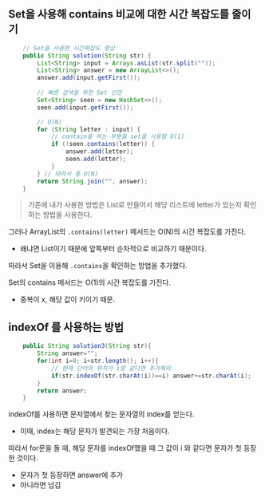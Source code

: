 ## Set을 사용해 contains 비교에 대한 시간 복잡도를 줄이기
```java
    // Set을 사용한 시간복잡도 향상
    public String solution(String str) {
        List<String> input = Arrays.asList(str.split(""));
        List<String> answer = new ArrayList<>();
        answer.add(input.getFirst());
        
        // 빠른 검색을 위한 Set 선언
        Set<String> seen = new HashSet<>();
        seen.add(input.getFirst());

        // O(N)
        for (String letter : input) {
            // contain을 하는 부분을 set을 사용함 O(1)
            if (!seen.contains(letter)) {
                answer.add(letter);
                seen.add(letter);
            }
        } // 따라서 총 O(N)
        return String.join("", answer);
    }
```
> 기존에 내가 사용한 방법은 List로 만들어서 해당 리스트에 letter가 있는지 확인하는 방법을 사용한다.

그러나 ArrayList의 `.contains(letter)` 메서드는 O(N)의 시간 복잡도를 가진다.
- 왜냐면 List이기 때문에 앞쪽부터 순차적으로 비교하기 때문이다.

따라서 Set을 이용해 `.contains`을 확인하는 방법을 추가했다.

Set의 contains 메서드는 O(1)의 시간 복잡도를 가진다.
- 중복이 x, 해당 값이 키이기 때문.

## indexOf 를 사용하는 방법
```java
    public String solution3(String str){
        String answer="";
        for(int i=0; i<str.length(); i++){
            // 현재 단어의 위치가 i랑 같다면 추가해라.
            if(str.indexOf(str.charAt(i))==i) answer+=str.charAt(i);
        }
        return answer;
    }
```

indexOf를 사용하면 문자열에서 찾는 문자열의 index를 얻는다.
- 이때, index는 해당 문자가 발견되는 가장 처음이다.

따라서 for문을 돌 때, 해당 문자를 indexOf했을 때 그 값이 i 와 같다면 문자가 첫 등장한 것이다.
- 문자가 첫 등장하면 answer에 추가
- 아니라면 넘김
